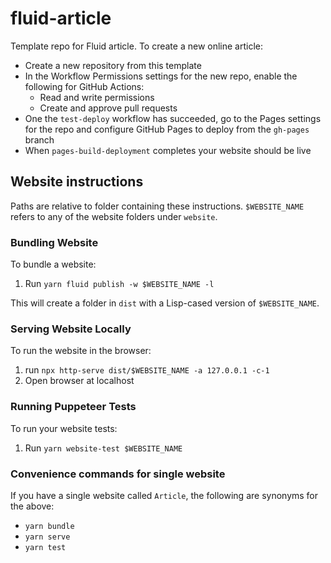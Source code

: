 # fluid-article
Template repo for Fluid article. To create a new online article:

- Create a new repository from this template
- In the Workflow Permissions settings for the new repo, enable the following for GitHub Actions:
   - Read and write permissions
   - Create and approve pull requests
- One the `test-deploy` workflow has succeeded, go to the Pages settings for the repo and configure GitHub Pages to deploy from the `gh-pages` branch
- When `pages-build-deployment` completes your website should be live

## Website instructions

Paths are relative to folder containing these instructions. `$WEBSITE_NAME` refers to any of the website
folders under `website`.

### Bundling Website

To bundle a website:
1. Run `yarn fluid publish -w $WEBSITE_NAME -l`

This will create a folder in `dist` with a Lisp-cased version of `$WEBSITE_NAME`.

### Serving Website Locally

To run the website in the browser:
1. run `npx http-serve dist/$WEBSITE_NAME -a 127.0.0.1 -c-1`
2. Open browser at localhost

### Running Puppeteer Tests

To run your website tests:
1. Run `yarn website-test $WEBSITE_NAME`

### Convenience commands for single website

If you have a single website called `Article`, the following are synonyms for the above:
- `yarn bundle`
- `yarn serve`
- `yarn test`
